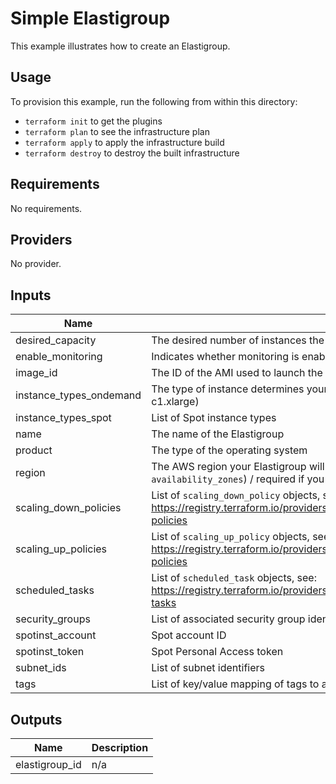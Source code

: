 # Simple Elastigroup

This example illustrates how to create an Elastigroup.

## Usage

To provision this example, run the following from within this directory:
- `terraform init` to get the plugins
- `terraform plan` to see the infrastructure plan
- `terraform apply` to apply the infrastructure build
- `terraform destroy` to destroy the built infrastructure

<!-- BEGINNING OF PRE-COMMIT-TERRAFORM DOCS HOOK -->
## Requirements

No requirements.

## Providers

No provider.

## Inputs

| Name | Description | Type | Default | Required |
|------|-------------|------|---------|:--------:|
| desired\_capacity | The desired number of instances the Elastigroup should have at any time | `number` | n/a | yes |
| enable\_monitoring | Indicates whether monitoring is enabled for the instance | `bool` | n/a | yes |
| image\_id | The ID of the AMI used to launch the instance | `string` | n/a | yes |
| instance\_types\_ondemand | The type of instance determines your instance's CPU capacity, memory and storage (e.g., m1.small, c1.xlarge) | `string` | n/a | yes |
| instance\_types\_spot | List of Spot instance types | `list(string)` | n/a | yes |
| name | The name of the Elastigroup | `string` | n/a | yes |
| product | The type of the operating system | `string` | n/a | yes |
| region | The AWS region your Elastigroup will be created in [optional if you specify availability zones (through `availability_zones`) / required if you specify subnets (through `subnet_ids`)] | `string` | n/a | yes |
| scaling\_down\_policies | List of `scaling_down_policy` objects, see: https://registry.terraform.io/providers/spotinst/spotinst/latest/docs/resources/elastigroup_aws#scaling-policies | `list(any)` | `[]` | no |
| scaling\_up\_policies | List of `scaling_up_policy` objects, see: https://registry.terraform.io/providers/spotinst/spotinst/latest/docs/resources/elastigroup_aws#scaling-policies | `list(any)` | `[]` | no |
| scheduled\_tasks | List of `scheduled_task` objects, see: https://registry.terraform.io/providers/spotinst/spotinst/latest/docs/resources/elastigroup_aws#scheduled-tasks | `list(any)` | `[]` | no |
| security\_groups | List of associated security group identifiers | `list(string)` | n/a | yes |
| spotinst\_account | Spot account ID | `string` | n/a | yes |
| spotinst\_token | Spot Personal Access token | `string` | n/a | yes |
| subnet\_ids | List of subnet identifiers | `list(string)` | n/a | yes |
| tags | List of key/value mapping of tags to assign to the resource | `list(any)` | `[]` | no |

## Outputs

| Name | Description |
|------|-------------|
| elastigroup\_id | n/a |

<!-- END OF PRE-COMMIT-TERRAFORM DOCS HOOK -->
